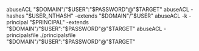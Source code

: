 abuseACL "$DOMAIN"/"$USER":"$PASSWORD"@"$TARGET"
abuseACL -hashes "$USER_NTHASH" -extends "$DOMAIN"/"$USER"
abuseACL -k -principal "$PRINCIPAL" -extends "$DOMAIN"/"$USER":"$PASSWORD"@"$TARGET"
abuseACL -principalsfile ./principalsfile "$DOMAIN"/"$USER":"$PASSWORD"@"$TARGET"
